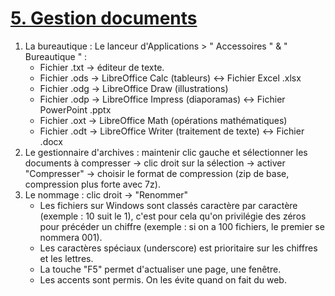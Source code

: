 # [5. Gestion documents](https://www.youtube.com/watch?v=XmDqlBkTD_Y)

1. La bureautique : Le lanceur d'Applications > " Accessoires " & " Bureautique " :
	* Fichier .txt -> éditeur de texte.
	* Fichier .ods -> LibreOffice Calc (tableurs) <-> Fichier Excel .xlsx
	* Fichier .odg	-> LibreOffice Draw (illustrations)
	* Fichier .odp	-> LibreOffice Impress (diaporamas) <-> Fichier PowerPoint .pptx
	* Fichier .oxt	-> LibreOffice Math (opérations mathématiques)
	* Fichier .odt	-> LibreOffice Writer (traitement de texte) <-> Fichier .docx
1. Le gestionnaire d'archives : maintenir clic gauche et sélectionner les documents à compresser -> clic droit sur la sélection -> activer "Compresser" -> choisir le format de compression (zip de base, compression plus forte avec 7z).
1. Le nommage : clic droit -> "Renommer"
	* Les fichiers sur Windows sont classés caractère par caractère (exemple : 10 suit le 1), c'est pour cela qu'on privilégie des zéros pour précéder un chiffre (exemple : si on a 100 fichiers, le premier se nommera 001).
	* Les caractères spéciaux (underscore) est prioritaire sur les chiffres et les lettres.
	* La touche "F5" permet d'actualiser une page, une fenêtre.
	* Les accents sont permis. On les évite quand on fait du web.